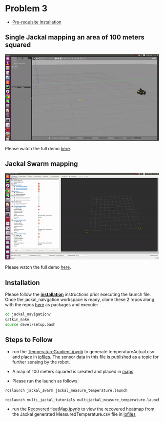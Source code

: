 # Problem 3
 
* [Pre-requisite Installation](#installation)

## Single Jackal mapping an area of 100 meters squared

![Demo](demo3_1.gif)

Please watch the full demo [here](https://youtu.be/LJV_LT58Zkw).

## Jackal Swarm mapping

![Demo](demo3_2.gif)

Please watch the full demo [here](https://youtu.be/N3_2EN2Z1rM).

## <a name="installation"/>Installation

Please follow the [**installation**](https://www.clearpathrobotics.com/assets/guides/kinetic/jackal/simulation.html) instructions prior executing the launch file. Once the jackal_naivgation workspace is ready, clone these 2 repos along with the repos [here](https://github.com/NicksSimulationsROS/multi_jackal) as packages and execute:

```bash
cd jackal_navigation/
catkin_make
source devel/setup.bash 
```

## Steps to Follow

- run the [TemperatureGradient.ipynb](TemperatureGradient.ipynb) to generate temperatureActual.csv and place in [iofiles](jackal_swarm/iofiles). The sensor data in this file is published as a topic for further sensing by the robot.

- A map of 100 meters squared is created and placed in [maps](jackal_swarm/maps). 

- Please run the launch as follows:

```bash
roslaunch jackal_swarm jackal_measure_temperature.launch
```

```bash
roslaunch multi_jackal_tutorials multijackal_measure_temperature.launch 

```
- run the [RecoveredHeatMap.ipynb](RecoveredHeatMap.ipynb) to view the recovered heatmap from the Jackal generated MeasuredTemperature.csv file in [iofiles](jackal_swarm/iofiles)
